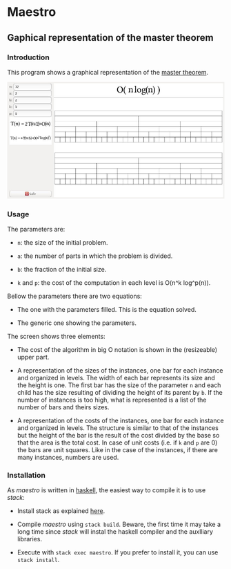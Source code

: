 # Maestro
## Gaphical representation of the master theorem

### Introduction

This program shows a graphical representation of the
[master theorem](https://en.wikipedia.org/wiki/Master_theorem_(analysis_of_algorithms)).

![capture](./capture.jpg)

### Usage

The parameters are:

+ `n`: the size of the initial problem.

+ `a`: the number of parts in which the problem is divided.

+ `b`: the fraction of the initial size.

+ `k` and `p`: the cost of the computation in each level is O(n^k log^p(n)).

Bellow the parameters there are two equations:

+ The one with the parameters filled. This is the equation solved.

+ The generic one showing the parameters.

The screen shows three elements:

+ The cost of the algorithm in big O notation is shown in the (resizeable)
  upper part.

+ A representation of the sizes of the instances, one bar for each
  instance and organized in levels. The width of each bar represents
  its size and the height is one. The first bar has the size of the
  parameter `n` and each child has the size resulting of dividing the
  height of its parent by `b`. If the number of instances is too high,
  what is represented is a list of the number of bars and theirs
  sizes.

+ A representation of the costs of the instances, one bar for each
  instance and organized in levels. The structure is similar to that
  of the instances but the height of the bar is the result of the cost
  divided by the base so that the area is the total cost. In case of
  unit costs (i.e. if `k` and `p` are 0) the bars are unit
  squares. Like in the case of the instances, if there are many
  instances, numbers are used.

### Installation

As *maestro* is written in [haskell](https://www.haskell.org), the
easiest way to compile it is to use *stack*:

+ Install stack as explained [here](https://docs.haskellstack.org/en/stable/README/).

+ Compile *maestro* using `stack build`. Beware, the first time it may
  take a long time since *stack* will instal the haskell compiler and
  the auxlliary libraries.

+ Execute with `stack exec maestro`. If you prefer to install it, you can use `stack install`.
